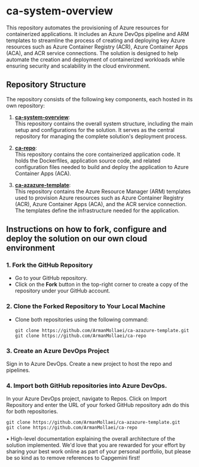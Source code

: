# ca-system-overview


This repository automates the provisioning of Azure resources for containerized applications. It includes an Azure DevOps pipeline and ARM templates to streamline the process of creating and deploying key Azure resources such as Azure Container Registry (ACR), Azure Container Apps (ACA), and ACR service connections. The solution is designed to help automate the creation and deployment of containerized workloads while ensuring security and scalability in the cloud environment.


## Repository Structure

The repository consists of the following key components, each hosted in its own repository:

1. **[ca-system-overview](https://github.com/ArmanMollaei/ca-system-overview)**:  
   This repository contains the overall system structure, including the main setup and configurations for the solution. It serves as the central repository for managing the complete solution's deployment process.

2. **[ca-repo](https://github.com/ArmanMollaei/ca-repo)**:  
   This repository contains the core containerized application code. It holds the Dockerfiles, application source code, and related configuration files needed to build and deploy the application to Azure Container Apps (ACA).

3. **[ca-azazure-template](https://github.com/ArmanMollaei/ca-azazure-template)**:  
   This repository contains the Azure Resource Manager (ARM) templates used to provision Azure resources such as Azure Container Registry (ACR), Azure Container Apps (ACA), and the ACR service connection. The templates define the infrastructure needed for the application.



## Instructions on how to fork, configure and deploy the solution on our own cloud environment


### 1. Fork the GitHub Repository
- Go to your GitHub repository.
- Click on the **Fork** button in the top-right corner to create a copy of the repository under your GitHub account.

### 2. Clone the Forked Repository to Your Local Machine
- Clone both repositories using the following command:
  ```
  git clone https://github.com/ArmanMollaei/ca-azazure-template.git
  git clone https://github.com/ArmanMollaei/ca-repo
  ```

### 3. Create an Azure DevOps Project
Sign in to Azure DevOps.
Create a new project to host the repo and pipelines.

### 4. Import both GitHub repositories into Azure DevOps.
In your Azure DevOps project, navigate to Repos. 
Click on Import Repository and enter the URL of your forked GitHub repository adn do this for both repositories.
  ```
  git clone https://github.com/ArmanMollaei/ca-azazure-template.git
  git clone https://github.com/ArmanMollaei/ca-repo
  ```













• High-level documentation explaining the overall architecture of the solution implemented.
We'd love that you are rewarded for your effort by sharing your best work online as part of your
personal portfolio, but please be so kind as to remove references to Capgemini first!
